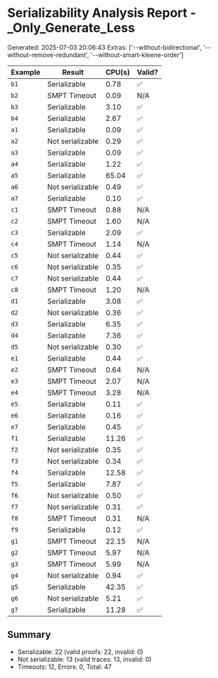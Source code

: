 # Serializability Analysis Report - _Only_Generate_Less
Generated: 2025-07-03 20:06:43
Extras: ['--without-bidirectional', '--without-remove-redundant', '--without-smart-kleene-order']

|Example|Result|CPU(s)|Valid?|
|--|--|--|--|
| `b1` |Serializable|0.78|✅|
| `b2` |SMPT Timeout|0.09|N/A|
| `b3` |Serializable|3.10|✅|
| `b4` |Serializable|2.67|✅|
| `a1` |Serializable|0.09|✅|
| `a2` |Not serializable|0.29|✅|
| `a3` |Serializable|0.09|✅|
| `a4` |Serializable|1.22|✅|
| `a5` |Serializable|65.04|✅|
| `a6` |Not serializable|0.49|✅|
| `a7` |Serializable|0.10|✅|
| `c1` |SMPT Timeout|0.88|N/A|
| `c2` |SMPT Timeout|1.60|N/A|
| `c3` |Serializable|2.09|✅|
| `c4` |SMPT Timeout|1.14|N/A|
| `c5` |Not serializable|0.44|✅|
| `c6` |Not serializable|0.35|✅|
| `c7` |Not serializable|0.44|✅|
| `c8` |SMPT Timeout|1.20|N/A|
| `d1` |Serializable|3.08|✅|
| `d2` |Not serializable|0.36|✅|
| `d3` |Serializable|6.35|✅|
| `d4` |Serializable|7.36|✅|
| `d5` |Not serializable|0.30|✅|
| `e1` |Serializable|0.44|✅|
| `e2` |SMPT Timeout|0.64|N/A|
| `e3` |SMPT Timeout|2.07|N/A|
| `e4` |SMPT Timeout|3.28|N/A|
| `e5` |Serializable|0.11|✅|
| `e6` |Serializable|0.16|✅|
| `e7` |Serializable|0.45|✅|
| `f1` |Serializable|11.26|✅|
| `f2` |Not serializable|0.35|✅|
| `f3` |Not serializable|0.34|✅|
| `f4` |Serializable|12.58|✅|
| `f5` |Serializable|7.87|✅|
| `f6` |Not serializable|0.50|✅|
| `f7` |Not serializable|0.31|✅|
| `f8` |SMPT Timeout|0.31|N/A|
| `f9` |Serializable|0.12|✅|
| `g1` |SMPT Timeout|22.15|N/A|
| `g2` |SMPT Timeout|5.97|N/A|
| `g3` |SMPT Timeout|5.99|N/A|
| `g4` |Not serializable|0.94|✅|
| `g5` |Serializable|42.35|✅|
| `g6` |Not serializable|5.21|✅|
| `g7` |Serializable|11.28|✅|

## Summary
- Serializable: 22 (valid proofs: 22, invalid: 0)
- Not serializable: 13 (valid traces: 13, invalid: 0)
- Timeouts: 12, Errors: 0, Total: 47
